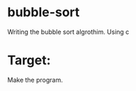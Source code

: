 # bubble-sort
Writing the bubble sort algrothim. Using c

# Target:
Make the program. 
  
  
 
 
 
 
 
